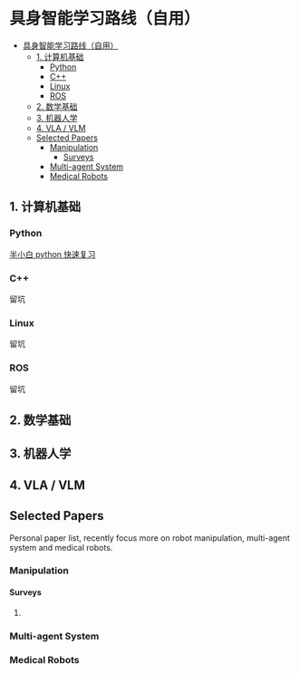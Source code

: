 <!-- TOC -->
# 具身智能学习路线（自用）
- [具身智能学习路线（自用）](#具身智能学习路线自用)
  - [1. 计算机基础](#1-计算机基础)
    - [Python](#python)
    - [C++](#c)
    - [Linux](#linux)
    - [ROS](#ros)
  - [2. 数学基础](#2-数学基础)
  - [3. 机器人学](#3-机器人学)
  - [4. VLA / VLM](#4-vla--vlm)
  - [Selected Papers](#selected-papers)
    - [Manipulation](#manipulation)
      - [Surveys](#surveys)
    - [Multi-agent System](#multi-agent-system)
    - [Medical Robots](#medical-robots)


## 1. 计算机基础

### Python

[半小白 python 快速复习](./Python/python_review.ipynb)

### C++ 

留坑

### Linux

留坑

### ROS

留坑



## 2. 数学基础



## 3. 机器人学



## 4. VLA / VLM





## Selected Papers

Personal paper list, recently focus more on robot manipulation, multi-agent system and medical robots.

### Manipulation

#### Surveys

1. [A Survey on Deep Reinforcement Learning Algorithms for Robotic Manipulation]: https://core.ac.uk/download/pdf/561047269.pdf


### Multi-agent System

### Medical Robots
